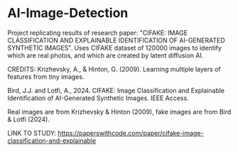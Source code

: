# AI-Image-Detection
Project replicating results of research paper: "CIFAKE: IMAGE CLASSIFICATION AND EXPLAINABLE IDENTIFICATION OF AI-GENERATED SYNTHETIC IMAGES". Uses CIFAKE dataset of 120000 images to identify which are real photos, and which are created by latent diffusion AI.

CREDITS: 
Krizhevsky, A., & Hinton, G. (2009). Learning multiple layers of features from tiny images.

Bird, J.J. and Lotfi, A., 2024. CIFAKE: Image Classification and Explainable Identification of AI-Generated Synthetic Images. IEEE Access.

Real images are from Krizhevsky & Hinton (2009), fake images are from Bird & Lotfi (2024).

LINK TO STUDY:
https://paperswithcode.com/paper/cifake-image-classification-and-explainable
